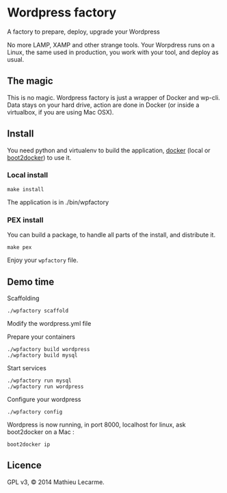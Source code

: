 Wordpress factory
=================

A factory to prepare, deploy, upgrade your Wordpress

No more LAMP, XAMP and other strange tools.
Your Worpdress runs on a Linux, the same used in production, you work with your tool, and deploy as usual.

The magic
---------

This is no magic. Wordpress factory is just a wrapper of Docker and wp-cli.
Data stays on your hard drive, action are done in Docker (or inside a virtualbox, if you are using Mac OSX).

Install
-------

You need python and virtualenv to build the application,
[docker](https://www.docker.com/) (local or [boot2docker](http://boot2docker.io/)) to use it.

### Local install

    make install

The application is in ./bin/wpfactory

### PEX install

You can build a package, to handle all parts of the install, and distribute it.

    make pex

Enjoy your `wpfactory` file.

Demo time
---------

Scaffolding

    ./wpfactory scaffold

Modify the wordpress.yml file

Prepare your containers

    ./wpfactory build wordpress
    ./wpfactory build mysql

Start services

    ./wpfactory run mysql
    ./wpfactory run wordpress

Configure your wordpress

    ./wpfactory config

Wordpress is now running, in port 8000, localhost for linux, ask boot2docker on a Mac :

    boot2docker ip

Licence
-------

GPL v3, © 2014 Mathieu Lecarme.
